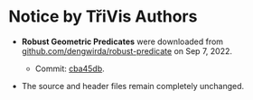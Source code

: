 # Notice by TřiVis Authors

- **Robust Geometric Predicates** were downloaded from [github.com/dengwirda/robust-predicate](https://github.com/dengwirda/robust-predicate) on Sep 7, 2022.
    - Commit: [cba45db](https://github.com/dengwirda/robust-predicate/commit/cba45db1b0dd66c3ee693be0f05b33675ae4b4b3).

- The source and header files remain completely unchanged.
